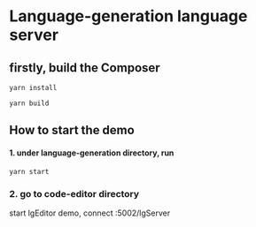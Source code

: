# Language-generation language server

## firstly, build the Composer
```
yarn install
```

```
yarn build
```

## How to start the demo

#### 1. under language-generation directory, run
```
yarn start
```

### 2. go to code-editor directory

start lgEditor demo, connect :5002/lgServer
